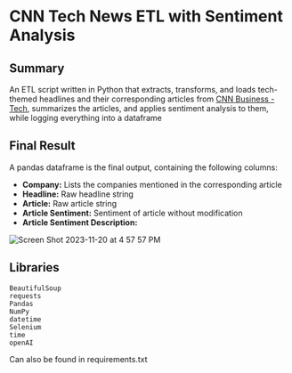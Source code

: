 # CNN Tech News ETL with Sentiment Analysis

## Summary
An ETL script written in Python that extracts, transforms, and loads tech-themed headlines and their corresponding articles from [CNN Business - Tech](https://edition.cnn.com/business/tech), summarizes the articles, and applies sentiment analysis to them, while logging everything into a dataframe

## Final Result

A pandas dataframe is the final output, containing the following columns:
- **Company:** Lists the companies mentioned in the corresponding article
- **Headline:** Raw headline string
- **Article:** Raw article string
- **Article Sentiment:** Sentiment of article without modification
- **Article Sentiment Description:** 

![Screen Shot 2023-11-20 at 4 57 57 PM](https://github.com/MinaBasem/CNN-Tech-News-ETL-with-Sentiment-Analysis/assets/42482261/673af86e-51cd-45b0-b224-bef0e27689bc)

## Libraries
```
BeautifulSoup
requests
Pandas
NumPy
datetime
Selenium
time
openAI
```
Can also be found in requirements.txt
